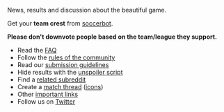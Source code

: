 News, results and discussion about the beautiful game.

[](//#redditch) Get your **team crest** from [soccerbot](/r/soccerbot/).

**Please don't downvote people based on the team/league they support.**

* Read the [FAQ](http://www.reddit.com/r/soccer/faq#CommunityFAQ)
* Follow the [rules of the community](http://www.reddit.com/r/soccer/faq#rsoccerrules)
* Read our [submission guidelines](http://www.reddit.com/r/soccer/faq#SubmissionTipsandGuidelines)
* Hide results with the [unspoiler script](http://userscripts.org/scripts/show/75108)
* Find a [related subreddit](http://www.reddit.com/r/soccer/faq#RelatedSubreddits)
* Create a [match thread](http://www.reddit.com/r/soccer/faq#MatchThreadCreationGuide) ([icons](/rerge))
* Other [important links](http://www.reddit.com/r/soccer/faq#ImportantLinks)
* Follow us on [Twitter](http://twitter.com/redditsoccer)

